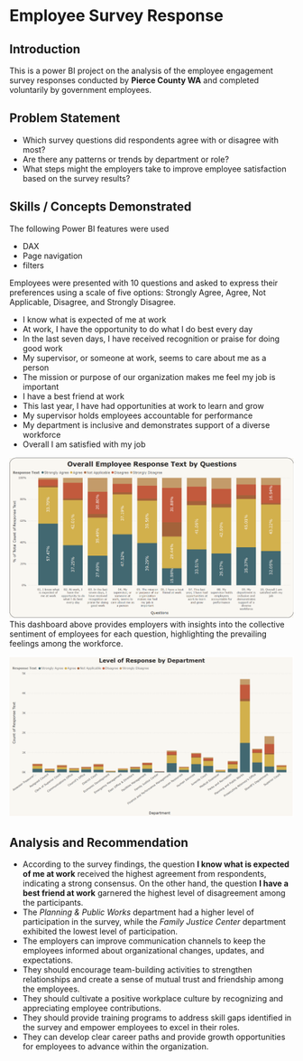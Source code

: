 # Employee Survey Response

## Introduction 
This is a power BI project on the analysis of the employee engagement survey responses conducted by **Pierce County WA** and completed voluntarily by government employees. 

## Problem Statement
- Which survey questions did respondents agree with or disagree with most?
- Are there any patterns or trends by department or role?
- What steps might the employers take to improve employee satisfaction based on the survey results?

## Skills / Concepts Demonstrated
The following Power BI features were used
- DAX
- ⁠Page navigation
- ⁠filters

Employees were presented with 10 questions and asked to express their preferences using a scale of five options: Strongly Agree, Agree, Not Applicable, Disagree, and Strongly Disagree.

- I know what is expected of me at work
- At work, I have the opportunity to do what I do best every day
- In the last seven days, I have received recognition or praise for doing good work
- My supervisor, or someone at work, seems to care about me as a person
- The mission or purpose of our organization makes me feel my job is important
- I have a best friend at work
- This last year, I have had opportunities at work to learn and grow
- My supervisor holds employees accountable for performance
- My department is inclusive and demonstrates support of a diverse workforce
- Overall I am satisfied with my job

![](Survey_Response.png)
This dashboard above provides employers with insights into the collective sentiment of employees for each question, highlighting the prevailing feelings among the workforce.

![](Department_Response.png)
## Analysis and Recommendation 
- According to the survey findings, the question **I know what is expected of me at work** received the highest agreement from respondents, indicating a strong consensus. On the other hand, the question **I have a best friend at work** garnered the highest level of disagreement among the participants.
- The _Planning & Public Works_ department had a higher level of participation in the survey, while the _Family Justice Center_ department exhibited the lowest level of participation. 
- The employers can improve communication channels to keep the employees informed about organizational changes, updates, and expectations.
- They should encourage team-building activities to strengthen relationships and create a sense of mutual trust and friendship among the employees.
- They should cultivate a positive workplace culture by recognizing and appreciating employee contributions.
- They should provide training programs to address skill gaps identified in the survey and empower employees to excel in their roles. 
- They can develop clear career paths and provide growth opportunities for employees to advance within the organization.
